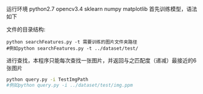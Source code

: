 运行环境
python2.7
opencv3.4
sklearn
numpy
matplotlib
首先训练模型，语法如下

文件的目录结构:
````
python searchFeatures.py -t 需要训练的图片文件夹路径
#例如python searchFeatures.py -t ../dataset/test/
````

进行查找，本程序只能每次查找一张图片，并返回与之匹配度（递减）最接近的6张图片
````bash
python query.py -i TestImgPath
#例如python query.py -i ../dataset/test/img.ppm
````


